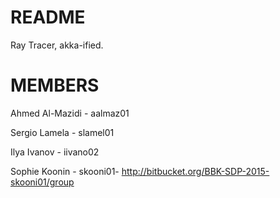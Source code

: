 # README #

Ray Tracer, akka-ified.

# MEMBERS #

Ahmed Al-Mazidi - aalmaz01

Sergio Lamela - slamel01

Ilya Ivanov - iivano02

Sophie Koonin - skooni01-  http://bitbucket.org/BBK-SDP-2015-skooni01/group